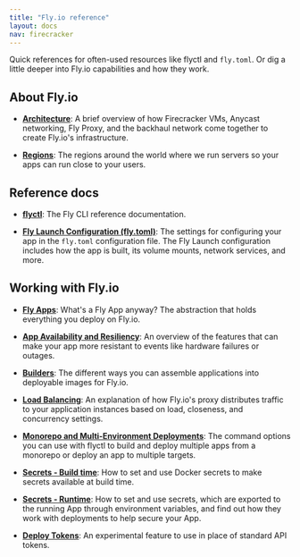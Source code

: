 ```yaml
---
title: "Fly.io reference"
layout: docs
nav: firecracker
---
```


Quick references for often-used resources like flyctl and `fly.toml`. Or dig a little deeper into Fly.io capabilities and how they work.

## About Fly.io

* [**Architecture**](/docs/reference/architecture/):
A brief overview of how Firecracker VMs, Anycast networking, Fly Proxy, and the backhaul network come together to create Fly.io's infrastructure.

* [**Regions**](/docs/reference/regions/):
The regions around the world where we run servers so your apps can run close to your users.

## Reference docs

* [**flyctl**](/docs/flyctl/):
The Fly CLI reference documentation.

* [**Fly Launch Configuration (fly.toml)**](/docs/reference/configuration/):
The settings for configuring your app in the `fly.toml` configuration file. The Fly Launch configuration includes how the app is built, its volume mounts, network services, and more.

## Working with Fly.io

* [**Fly Apps**](/docs/reference/apps/):
What's a Fly App anyway? The abstraction that holds everything you deploy on Fly.io.

* [**App Availability and Resiliency**](/docs/reference/app-availability):
An overview of the features that can make your app more resistant to events like hardware failures or outages.

* [**Builders**](/docs/reference/builders/):
The different ways you can assemble applications into deployable images for Fly.io.

* [**Load Balancing**](/docs/reference/load-balancing/):
An explanation of how Fly.io's proxy distributes traffic to your application instances based on load, closeness, and concurrency settings.

* [**Monorepo and Multi-Environment Deployments**](/docs/reference/monorepo/):
The command options you can use with flyctl to build and deploy multiple apps from a monorepo or deploy an app to multiple targets.

* [**Secrets - Build time**](/docs/reference/build-secrets/):
How to set and use Docker secrets to make secrets available at build time.

* [**Secrets - Runtime**](/docs/reference/secrets/):
How to set and use secrets, which are exported to the running App through environment variables, and find out how they work with deployments to help secure your App.

* [**Deploy Tokens**](/docs/reference/deploy-tokens/):
An experimental feature to use in place of standard API tokens.
